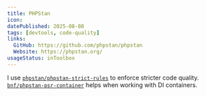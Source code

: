 ```yaml
---
title: PHPStan
icon:
datePublished: 2025-08-08
tags: [devtools, code-quality]
links:
  GitHub: https://github.com/phpstan/phpstan
  Website: https://phpstan.org/
usageStatus: inToolbox
---
```


I use
[`phpstan/phpstan-strict-rules`](https://github.com/phpstan/phpstan-strict-rules)
to enforce stricter code quality.
[`bnf/phpstan-psr-container`](https://github.com/bnf/phpstan-psr-container)
helps when working with DI containers.
